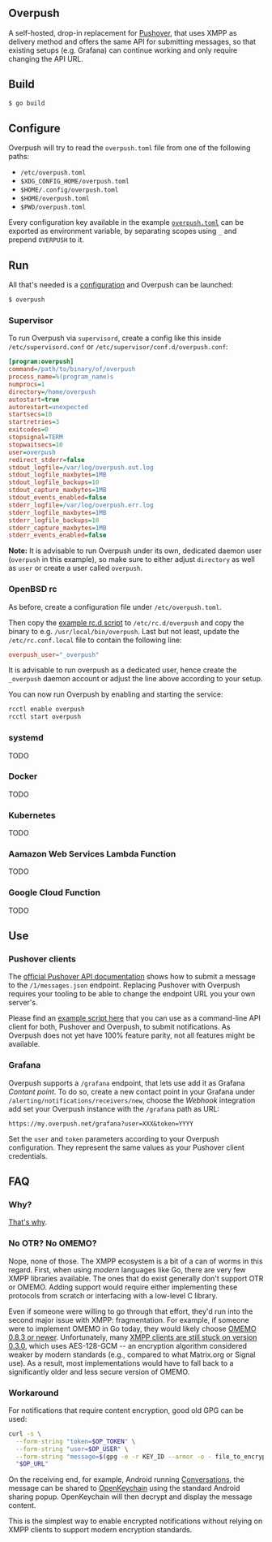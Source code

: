 ## Overpush

A self-hosted, drop-in replacement for [Pushover](https://pushover.net), that
uses XMPP as delivery method and offers the same API for submitting messages, so
that existing setups (e.g. Grafana) can continue working and only require
changing the API URL.

## Build

```sh
$ go build
```

## Configure

Overpush will try to read the `overpush.toml` file from one of the following
paths:

- `/etc/overpush.toml`
- `$XDG_CONFIG_HOME/overpush.toml`
- `$HOME/.config/overpush.toml`
- `$HOME/overpush.toml`
- `$PWD/overpush.toml`

Every configuration key available in the example
[`overpush.toml`](examples/etc/overpush.toml) can be exported as environment
variable, by separating scopes using `_` and prepend `OVERPUSH` to it.

## Run

All that's needed is a [configuration](#configure) and Overpush can be launched:

```sh
$ overpush
```

### Supervisor

To run Overpush via `supervisord`, create a config like this inside
`/etc/supervisord.conf` or `/etc/supervisor/conf.d/overpush.conf`:

```ini
[program:overpush]
command=/path/to/binary/of/overpush
process_name=%(program_name)s
numprocs=1
directory=/home/overpush
autostart=true
autorestart=unexpected
startsecs=10
startretries=3
exitcodes=0
stopsignal=TERM
stopwaitsecs=10
user=overpush
redirect_stderr=false
stdout_logfile=/var/log/overpush.out.log
stdout_logfile_maxbytes=1MB
stdout_logfile_backups=10
stdout_capture_maxbytes=1MB
stdout_events_enabled=false
stderr_logfile=/var/log/overpush.err.log
stderr_logfile_maxbytes=1MB
stderr_logfile_backups=10
stderr_capture_maxbytes=1MB
stderr_events_enabled=false
```

**Note:** It is advisable to run Overpush under its own, dedicated daemon user
(`overpush` in this example), so make sure to either adjust `directory` as well
as `user` or create a user called `overpush`.

### OpenBSD rc

As before, create a configuration file under `/etc/overpush.toml`.

Then copy the [example rc.d script](examples/etc/rc.d/overpush) to
`/etc/rc.d/overpush` and copy the binary to e.g. `/usr/local/bin/overpush`. Last
but not least, update the `/etc/rc.conf.local` file to contain the following
line:

```conf
overpush_user="_overpush"
```

It is advisable to run overpush as a dedicated user, hence create the
`_overpush` daemon account or adjust the line above according to your setup.

You can now run Overpush by enabling and starting the service:

```sh
rcctl enable overpush
rcctl start overpush
```

### systemd

TODO

### Docker

TODO

### Kubernetes

TODO

### Aamazon Web Services Lambda Function

TODO

### Google Cloud Function

TODO

## Use

### Pushover clients

The [official Pushover API documentation](https://pushover.net/api#messages)
shows how to submit a message to the `/1/messages.json` endpoint. Replacing
Pushover with Overpush requires your tooling to be able to change the endpoint
URL you your own server's.

Please find an
[example script here](https://github.com/mrusme/dotfiles/blob/master/usr/local/bin/pushover)
that you can use as a command-line API client for both, Pushover and Overpush,
to submit notifications. As Overpush does not yet have 100% feature parity, not
all features might be available.

### Grafana

Overpush supports a `/grafana` endpoint, that lets use add it as Grafana
_Contant point_. To do so, create a new contact point in your Grafana under
`/alerting/notifications/receivers/new`, choose the _Webhook_ integration add
set your Overpush instance with the `/grafana` path as URL:

```
https://my.overpush.net/grafana?user=XXX&token=YYYY
```

Set the `user` and `token` parameters according to your Overpush configuration.
They represent the same values as your Pushover client credentials.

## FAQ

### Why?

[That's why](https://xn--gckvb8fzb.com/goodbye-pushover-hello-overpush/).

### No OTR? No OMEMO?

Nope, none of those. The XMPP ecosystem is a bit of a can of worms in this
regard. First, when using _modern_ languages like Go, there are very few XMPP
libraries available. The ones that do exist generally don't support OTR or
OMEMO. Adding support would require either implementing these protocols from
scratch or interfacing with a low-level C library.

Even if someone were willing to go through that effort, they'd run into the
second major issue with XMPP: fragmentation. For example, if someone were to
implement OMEMO in Go today, they would likely choose
[OMEMO 0.8.3 or newer](https://xmpp.org/extensions/xep-0384.html).
Unfortunately, many
[XMPP clients are still stuck on version 0.3.0](https://xmpp.org/extensions/#xep-0384-implementations),
which uses AES-128-GCM -- an encryption algorithm considered weaker by modern
standards (e.g., compared to what Matrix.org or Signal use). As a result, most
implementations would have to fall back to a significantly older and less secure
version of OMEMO.

### Workaround

For notifications that require content encryption, good old GPG can be used:

```sh
curl -s \
  --form-string "token=$OP_TOKEN" \
  --form-string "user=$OP_USER" \
  --form-string "message=$(gpg -e -r KEY_ID --armor -o - file_to_encrypt)" \
  "$OP_URL"
```

On the receiving end, for example, Android running
[Conversations](https://f-droid.org/en/packages/eu.siacs.conversations/), the
message can be shared to
[OpenKeychain](https://f-droid.org/en/packages/org.sufficientlysecure.keychain/)
using the standard Android sharing popup. OpenKeychain will then decrypt and
display the message content.

This is the simplest way to enable encrypted notifications without relying on
XMPP clients to support modern encryption standards.
